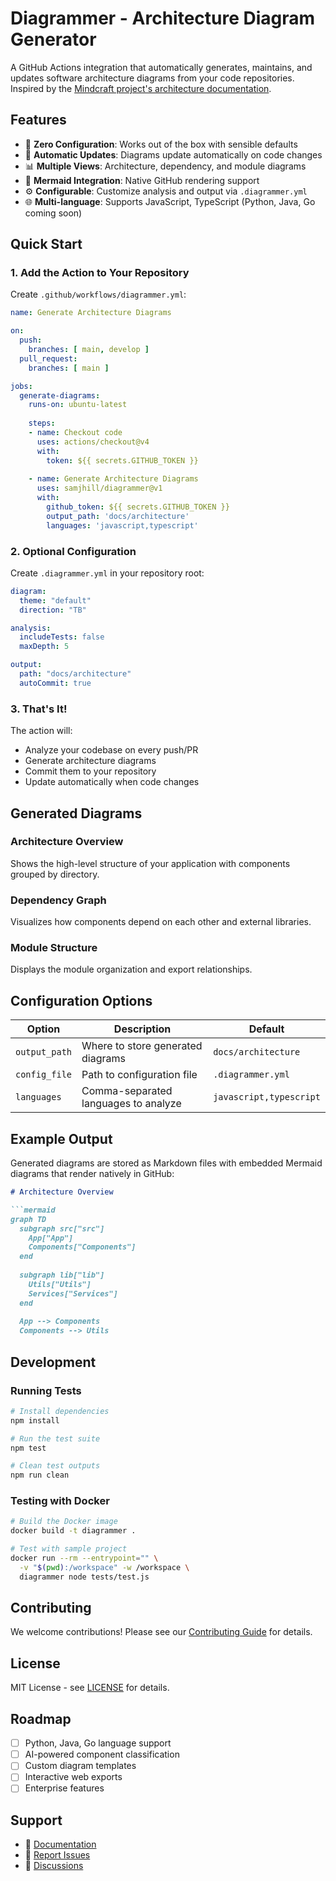 # Diagrammer - Architecture Diagram Generator

A GitHub Actions integration that automatically generates, maintains, and updates software architecture diagrams from your code repositories. Inspired by the [Mindcraft project's architecture documentation](https://github.com/samjhill/mindcraft/blob/develop/ARCHITECTURE.md).

## Features

- 🚀 **Zero Configuration**: Works out of the box with sensible defaults
- 🔄 **Automatic Updates**: Diagrams update automatically on code changes
- 📊 **Multiple Views**: Architecture, dependency, and module diagrams
- 🎨 **Mermaid Integration**: Native GitHub rendering support
- ⚙️ **Configurable**: Customize analysis and output via `.diagrammer.yml`
- 🌐 **Multi-language**: Supports JavaScript, TypeScript (Python, Java, Go coming soon)

## Quick Start

### 1. Add the Action to Your Repository

Create `.github/workflows/diagrammer.yml`:

```yaml
name: Generate Architecture Diagrams

on:
  push:
    branches: [ main, develop ]
  pull_request:
    branches: [ main ]

jobs:
  generate-diagrams:
    runs-on: ubuntu-latest
    
    steps:
    - name: Checkout code
      uses: actions/checkout@v4
      with:
        token: ${{ secrets.GITHUB_TOKEN }}
        
    - name: Generate Architecture Diagrams
      uses: samjhill/diagrammer@v1
      with:
        github_token: ${{ secrets.GITHUB_TOKEN }}
        output_path: 'docs/architecture'
        languages: 'javascript,typescript'
```

### 2. Optional Configuration

Create `.diagrammer.yml` in your repository root:

```yaml
diagram:
  theme: "default"
  direction: "TB"

analysis:
  includeTests: false
  maxDepth: 5

output:
  path: "docs/architecture"
  autoCommit: true
```

### 3. That's It!

The action will:
- Analyze your codebase on every push/PR
- Generate architecture diagrams
- Commit them to your repository
- Update automatically when code changes

## Generated Diagrams

### Architecture Overview
Shows the high-level structure of your application with components grouped by directory.

### Dependency Graph
Visualizes how components depend on each other and external libraries.

### Module Structure
Displays the module organization and export relationships.

## Configuration Options

| Option | Description | Default |
|--------|-------------|---------|
| `output_path` | Where to store generated diagrams | `docs/architecture` |
| `config_file` | Path to configuration file | `.diagrammer.yml` |
| `languages` | Comma-separated languages to analyze | `javascript,typescript` |

## Example Output

Generated diagrams are stored as Markdown files with embedded Mermaid diagrams that render natively in GitHub:

```markdown
# Architecture Overview

```mermaid
graph TD
  subgraph src["src"]
    App["App"]
    Components["Components"]
  end
  
  subgraph lib["lib"]
    Utils["Utils"]
    Services["Services"]
  end
  
  App --> Components
  Components --> Utils
```

## Development

### Running Tests

```bash
# Install dependencies
npm install

# Run the test suite
npm test

# Clean test outputs
npm run clean
```

### Testing with Docker

```bash
# Build the Docker image
docker build -t diagrammer .

# Test with sample project
docker run --rm --entrypoint="" \
  -v "$(pwd):/workspace" -w /workspace \
  diagrammer node tests/test.js
```

## Contributing

We welcome contributions! Please see our [Contributing Guide](CONTRIBUTING.md) for details.

## License

MIT License - see [LICENSE](LICENSE) for details.

## Roadmap

- [ ] Python, Java, Go language support
- [ ] AI-powered component classification
- [ ] Custom diagram templates
- [ ] Interactive web exports
- [ ] Enterprise features

## Support

- 📖 [Documentation](https://github.com/samjhill/diagrammer/wiki)
- 🐛 [Report Issues](https://github.com/samjhill/diagrammer/issues)
- 💬 [Discussions](https://github.com/samjhill/diagrammer/discussions)
